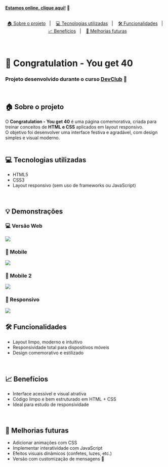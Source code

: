 [**Estamos online, clique aqui!**](https://alesantanan.github.io/Congratulation-You-get-40/) 🎉  
<br>

<p align="center">
  <a href="#house-sobre-o-projeto">🏠 Sobre o projeto</a>&nbsp;&nbsp;&nbsp;|&nbsp;&nbsp;&nbsp;
  <a href="#computer-tecnologias-utilizadas">💻 Tecnologias utilizadas</a>&nbsp;&nbsp;&nbsp;|&nbsp;&nbsp;&nbsp;
  <a href="#hammer-funcionalidades">🛠️ Funcionalidades</a>&nbsp;&nbsp;&nbsp;|&nbsp;&nbsp;&nbsp;
  <a href="#bar_chart-benefícios">📈 Benefícios</a>&nbsp;&nbsp;&nbsp;|&nbsp;&nbsp;&nbsp;
  <a href="#rocket-melhorias-futuras">🚀 Melhorias futuras</a>
</p>

<br>

# 🎊 Congratulation - You get 40

### Projeto desenvolvido durante o curso [DevClub](https://www.devclub.com.br/) 🚀  
<br>

## 🏠 Sobre o projeto

O **Congratulation - You get 40** é uma página comemorativa, criada para treinar conceitos de **HTML e CSS** aplicados em layout responsivo.  
O objetivo foi desenvolver uma interface festiva e agradável, com design simples e visual moderno.  
<br>

## 💻 Tecnologias utilizadas

- HTML5  
- CSS3  
- Layout responsivo (sem uso de frameworks ou JavaScript)  
<br>

## 💡 Demonstrações

### 💻 Versão Web  
<img src=https://github.com/alesantanan/Desafio-responsivo--Congratulation-You-get-40/blob/main/assets/congratulation%20web.png>

### 📲 Mobile  
<img src=https://github.com/alesantanan/Desafio-responsivo--Congratulation-You-get-40/blob/main/assets/congratulation%20mobile.png/>

### 📲 Mobile  2
<img src=https://github.com/alesantanan/Desafio-responsivo--Congratulation-You-get-40/blob/main/assets/congratulation%20mobile2.jpeg>

### 📱 Responsivo  
<img src=https://github.com/alesantanan/Desafio-responsivo--Congratulation-You-get-40/blob/main/assets/congratulation%20responsivo.png>

<br>

## 🛠️ Funcionalidades

- Layout limpo, moderno e intuitivo  
- Responsividade total para dispositivos móveis  
- Design comemorativo e estilizado  
<br>

## 📈 Benefícios

- Interface acessível e visual atrativa  
- Código limpo e bem estruturado em HTML + CSS  
- Ideal para estudo de responsividade  
<br>

## 🚀 Melhorias futuras

- Adicionar animações com CSS  
- Implementar interatividade com JavaScript  
- Efeitos visuais dinâmicos (confetes, luzes, etc.)  
- Versão com customização de mensagens 🎉  

